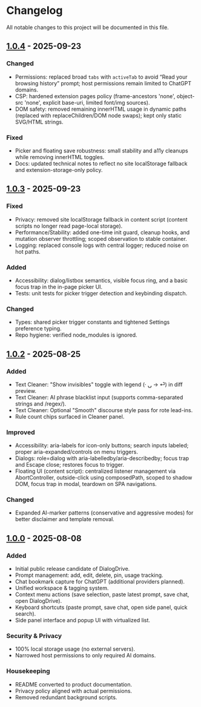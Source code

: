# Changelog

All notable changes to this project will be documented in this file.

## [1.0.4] - 2025-09-23

### Changed

- Permissions: replaced broad `tabs` with `activeTab` to avoid “Read your browsing history” prompt; host permissions remain limited to ChatGPT domains.
- CSP: hardened extension pages policy (frame-ancestors 'none', object-src 'none', explicit base-uri, limited font/img sources).
- DOM safety: removed remaining innerHTML usage in dynamic paths (replaced with replaceChildren/DOM node swaps); kept only static SVG/HTML strings.

### Fixed

- Picker and floating save robustness: small stability and a11y cleanups while removing innerHTML toggles.
- Docs: updated technical notes to reflect no site localStorage fallback and extension-storage-only policy.

## [1.0.3] - 2025-09-23

### Fixed

- Privacy: removed site localStorage fallback in content script (content scripts no longer read page-local storage).
- Performance/Stability: added one-time init guard, cleanup hooks, and mutation observer throttling; scoped observation to stable container.
- Logging: replaced console logs with central logger; reduced noise on hot paths.

### Added

- Accessibility: dialog/listbox semantics, visible focus ring, and a basic focus trap in the in-page picker UI.
- Tests: unit tests for picker trigger detection and keybinding dispatch.

### Changed

- Types: shared picker trigger constants and tightened Settings preference typing.
- Repo hygiene: verified node_modules is ignored.

## [1.0.2] - 2025-08-25

### Added

- Text Cleaner: "Show invisibles" toggle with legend (· ⍽ → ⏎) in diff preview.
- Text Cleaner: AI phrase blacklist input (supports comma-separated strings and /regex/).
- Text Cleaner: Optional "Smooth" discourse style pass for rote lead-ins.
- Rule count chips surfaced in Cleaner panel.

### Improved

- Accessibility: aria-labels for icon-only buttons; search inputs labeled; proper aria-expanded/controls on menu triggers.
- Dialogs: role=dialog with aria-labelledby/aria-describedby; focus trap and Escape close; restores focus to trigger.
- Floating UI (content script): centralized listener management via AbortController, outside-click using composedPath, scoped to shadow DOM, focus trap in modal, teardown on SPA navigations.

### Changed

- Expanded AI-marker patterns (conservative and aggressive modes) for better disclaimer and template removal.

## [1.0.0] - 2025-08-08

### Added

- Initial public release candidate of DialogDrive.
- Prompt management: add, edit, delete, pin, usage tracking.
- Chat bookmark capture for ChatGPT (additional providers planned).
- Unified workspace & tagging system.
- Context menu actions (save selection, paste latest prompt, save chat, open DialogDrive).
- Keyboard shortcuts (paste prompt, save chat, open side panel, quick search).
- Side panel interface and popup UI with virtualized list.

### Security & Privacy

- 100% local storage usage (no external servers).
- Narrowed host permissions to only required AI domains.

### Housekeeping

- README converted to product documentation.
- Privacy policy aligned with actual permissions.
- Removed redundant background scripts.

[1.0.0]: https://github.com/Nikolai-E/DialogDrive/releases/tag/v1.0.0
[1.0.2]: https://github.com/Nikolai-E/DialogDrive/releases/tag/v1.0.2
[1.0.3]: https://github.com/Nikolai-E/DialogDrive/releases/tag/v1.0.3
[1.0.4]: https://github.com/Nikolai-E/DialogDrive/releases/tag/v1.0.4
